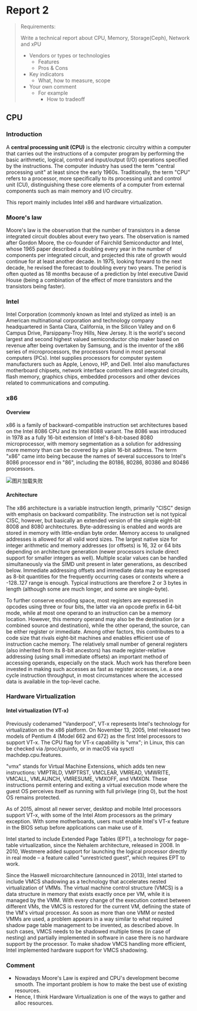 # Report 2

> Requirements:
>
> Write a technical report about CPU, Memory, Storage(Ceph), Network and xPU  
> - Vendors or types or technologies
>   - Features
>   - Pros & Cons
> - Key indicators
>   - What, how to measure, scope
> - Your own comment
>   - For example
>     - How to tradeoff

## CPU

### Introduction

A **central processing unit (CPU)** is the electronic circuitry within a computer that carries out the instructions of a computer program by performing the basic arithmetic, logical, control and input/output (I/O) operations specified by the instructions. The computer industry has used the term "central processing unit" at least since the early 1960s. Traditionally, the term "CPU" refers to a processor, more specifically to its processing unit and control unit (CU), distinguishing these core elements of a computer from external components such as main memory and I/O circuitry.  

This report mainly includes Intel x86 and hardware virtualization.

### Moore's law

Moore's law is the observation that the number of transistors in a dense integrated circuit doubles about every two years. The observation is named after Gordon Moore, the co-founder of Fairchild Semiconductor and Intel, whose 1965 paper described a doubling every year in the number of components per integrated circuit, and projected this rate of growth would continue for at least another decade. In 1975, looking forward to the next decade, he revised the forecast to doubling every two years. The period is often quoted as 18 months because of a prediction by Intel executive David House (being a combination of the effect of more transistors and the transistors being faster).

### Intel

Intel Corporation (commonly known as Intel and stylized as intel) is an American multinational corporation and technology company headquartered in Santa Clara, California, in the Silicon Valley and on 6 Campus Drive, Parsippany-Troy Hills, New Jersey. It is the world's second largest and second highest valued semiconductor chip maker based on revenue after being overtaken by Samsung, and is the inventor of the x86 series of microprocessors, the processors found in most personal computers (PCs). Intel supplies processors for computer system manufacturers such as Apple, Lenovo, HP, and Dell. Intel also manufactures motherboard chipsets, network interface controllers and integrated circuits, flash memory, graphics chips, embedded processors and other devices related to communications and computing.

### x86

#### Overview

x86 is a family of backward-compatible instruction set architectures based on the Intel 8086 CPU and its Intel 8088 variant. The 8086 was introduced in 1978 as a fully 16-bit extension of Intel's 8-bit-based 8080 microprocessor, with memory segmentation as a solution for addressing more memory than can be covered by a plain 16-bit address. The term "x86" came into being because the names of several successors to Intel's 8086 processor end in "86", including the 80186, 80286, 80386 and 80486 processors.

![图片加载失败](https://upload.wikimedia.org/wikipedia/commons/2/23/Core_2_Duo_E6300.jpg)

#### Architecture

The x86 architecture is a variable instruction length, primarily "CISC" design with emphasis on backward compatibility. The instruction set is not typical CISC, however, but basically an extended version of the simple eight-bit 8008 and 8080 architectures. Byte-addressing is enabled and words are stored in memory with little-endian byte order. Memory access to unaligned addresses is allowed for all valid word sizes. The largest native size for integer arithmetic and memory addresses (or offsets) is 16, 32 or 64 bits depending on architecture generation (newer processors include direct support for smaller integers as well). Multiple scalar values can be handled simultaneously via the SIMD unit present in later generations, as described below. Immediate addressing offsets and immediate data may be expressed as 8-bit quantities for the frequently occurring cases or contexts where a -128..127 range is enough. Typical instructions are therefore 2 or 3 bytes in length (although some are much longer, and some are single-byte).

To further conserve encoding space, most registers are expressed in opcodes using three or four bits, the latter via an opcode prefix in 64-bit mode, while at most one operand to an instruction can be a memory location. However, this memory operand may also be the destination (or a combined source and destination), while the other operand, the source, can be either register or immediate. Among other factors, this contributes to a code size that rivals eight-bit machines and enables efficient use of instruction cache memory. The relatively small number of general registers (also inherited from its 8-bit ancestors) has made register-relative addressing (using small immediate offsets) an important method of accessing operands, especially on the stack. Much work has therefore been invested in making such accesses as fast as register accesses, i.e. a one cycle instruction throughput, in most circumstances where the accessed data is available in the top-level cache.

### Hardware Virtualization

#### Intel virtualization (VT-x)

Previously codenamed "Vanderpool", VT-x represents Intel's technology for virtualization on the x86 platform. On November 13, 2005, Intel released two models of Pentium 4 (Model 662 and 672) as the first Intel processors to support VT-x. The CPU flag for VT-x capability is "vmx"; in Linux, this can be checked via /proc/cpuinfo, or in macOS via sysctl machdep.cpu.features.

"vmx" stands for Virtual Machine Extensions, which adds ten new instructions: VMPTRLD, VMPTRST, VMCLEAR, VMREAD, VMWRITE, VMCALL, VMLAUNCH, VMRESUME, VMXOFF, and VMXON. These instructions permit entering and exiting a virtual execution mode where the guest OS perceives itself as running with full privilege (ring 0), but the host OS remains protected.

As of 2015, almost all newer server, desktop and mobile Intel processors support VT-x, with some of the Intel Atom processors as the primary exception. With some motherboards, users must enable Intel's VT-x feature in the BIOS setup before applications can make use of it.

Intel started to include Extended Page Tables (EPT), a technology for page-table virtualization, since the Nehalem architecture, released in 2008. In 2010, Westmere added support for launching the logical processor directly in real mode – a feature called "unrestricted guest", which requires EPT to work.

Since the Haswell microarchitecture (announced in 2013), Intel started to include VMCS shadowing as a technology that accelerates nested virtualization of VMMs. The virtual machine control structure (VMCS) is a data structure in memory that exists exactly once per VM, while it is managed by the VMM. With every change of the execution context between different VMs, the VMCS is restored for the current VM, defining the state of the VM's virtual processor. As soon as more than one VMM or nested VMMs are used, a problem appears in a way similar to what required shadow page table management to be invented, as described above. In such cases, VMCS needs to be shadowed multiple times (in case of nesting) and partially implemented in software in case there is no hardware support by the processor. To make shadow VMCS handling more efficient, Intel implemented hardware support for VMCS shadowing.

### Comment

- Nowadays Moore's Law is expired and CPU's development become smooth. The important problem is how to make the best use of existing resources.
- Hence, I think Hardware Virtualization is one of the ways to gather and alloc resources.



